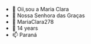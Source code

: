 - 👋 Oii,sou a Maria Clara
- 👀 Nossa Senhora das Graças
- 🌱 MariaClara278
- 💞️ 14 years
- 📫 Paraná

<!---
MariaClara278/MariaClara278 is a ✨ special ✨ repository because its `README.md` (this file) appears on your GitHub profile.
You can click the Preview link to take a look at your changes.
--->
